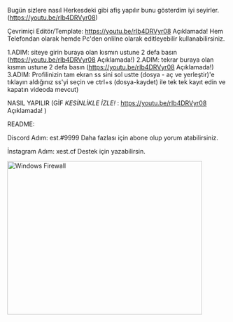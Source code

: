 Bugün sizlere nasıl Herkesdeki gibi afiş yapılır bunu gösterdim iyi seyirler. (https://youtu.be/rIb4DRVyr08)

Çevrimiçi Editör/Template: https://youtu.be/rIb4DRVyr08 Açıklamada!
Hem Telefondan olarak hemde Pc'den onlilne olarak editleyebilir kullanabilirsiniz.

1.ADIM: siteye girin buraya olan kısmın ustune 2 defa basın (https://youtu.be/rIb4DRVyr08 Açıklamada!)
2.ADIM: tekrar buraya olan kısmın ustune 2 defa basın (https://youtu.be/rIb4DRVyr08 Açıklamada!)
3.ADIM: Profilinizin tam ekran ss sini sol ustte (dosya - aç ve yerleştir)'e tıklayın aldığınız ss'yi seçin ve ctrl+s (dosya-kaydet) ile tek tek kayıt edin ve kapatın videoda mevcut)

NASIL YAPILIR (GİF *KESİNLİKLE İZLE!* : https://youtu.be/rIb4DRVyr08 Açıklamada! )

README:

Discord Adım: est.#9999
Daha fazlası için abone olup yorum atabilirsiniz.

İnstagram Adım: xest.cf
Destek için yazabilirsin.

<body>
<img src="/img/firewall.gif" style="width:445px;height:350px;" alt="Windows Firewall">
</body>
